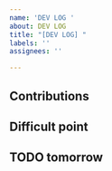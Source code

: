 ```yaml
---
name: 'DEV LOG '
about: DEV LOG
title: "[DEV LOG] "
labels: ''
assignees: ''

---
```


## Contributions

## Difficult point

## TODO tomorrow

